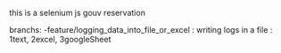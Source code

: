 this is a selenium js gouv reservation

branchs: 
-feature/logging_data_into_file_or_excel : writing logs in a file : 1text, 2excel, 3googleSheet
